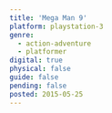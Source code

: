 ```yaml
---
title: 'Mega Man 9'
platform: playstation-3
genre:
  - action-adventure
  - platformer
digital: true
physical: false
guide: false
pending: false
posted: 2015-05-25
---
```

